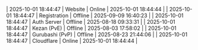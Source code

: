 | 2025-10-01 18:44:47 | Website | Online | 2025-10-01 18:44:44 |
| 2025-10-01 18:44:47 | Registration | Offline | 2025-09-09 16:40:23 |
| 2025-10-01 18:44:47 | Auth Server | Offline | 2025-08-18 09:33:31 |
| 2025-10-01 18:44:47 | Kezan (PvE) | Offline | 2025-08-03 17:58:02 |
| 2025-10-01 18:44:47 | Gurubashi (PvP) | Offline | 2025-08-23 21:44:06 |
| 2025-10-01 18:44:47 | Cloudflare | Online | 2025-10-01 18:44:44 |
